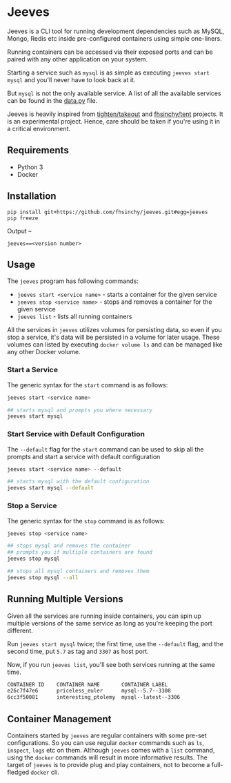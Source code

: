 # Jeeves

Jeeves is a CLI tool for running development dependencies such as MySQL, Mongo, Redis etc inside pre-configured containers using simple one-liners.

Running containers can be accessed via their exposed ports and can be paired with any other application on your system.

Starting a service such as `mysql` is as simple as executing `jeeves start mysql` and you'll never have to look back at it.

But `mysql` is not the only available service. A list of all the available services can be found in the [data.py](https://github.com/fhsinchy/jeeves/blob/master/data.py) file.

Jeeves is heavily inspired from [tighten/takeout](https://github.com/tighten/takeout) and [fhsinchy/tent](https://github.com/fhsinchy/tent) projects. It is an experimental project. Hence, care should be taken if you're using it in a critical environment.

## Requirements

- Python 3
- Docker

## Installation

```shell
pip install git+https://github.com/fhsinchy/jeeves.git#egg=jeeves
pip freeze
```

Output &ndash;

```shell
jeeves==<version number>
```

## Usage

The `jeeves` program has following commands:

* `jeeves start <service name>` - starts a container for the given service
* `jeeves stop <service name>` - stops and removes a container for the given service
* `jeeves list` - lists all running containers

All the services in `jeeves` utilizes volumes for persisting data, so even if you stop a service, it's data will be persisted in a volume for later usage. These volumes can listed by executing `docker volume ls` and can be managed like any other Docker volume.

### Start a Service

The generic syntax for the `start` command is as follows:

```bash
jeeves start <service name>

## starts mysql and prompts you where necessary
jeeves start mysql
```

### Start Service with Default Configuration

The `--default` flag for the `start` command can be used to skip all the prompts and start a service with default configuration

```bash
jeeves start <service name> --default

## starts mysql with the default configuration
jeeves start mysql --default
```

### Stop a Service

The generic syntax for the `stop` command is as follows:

```bash
jeeves stop <service name>

## stops mysql and removes the container
## prompts you if multiple containers are found
jeeves stop mysql

## stops all mysql containers and removes them
jeeves stop mysql --all
```

## Running Multiple Versions

Given all the services are running inside containers, you can spin up multiple versions of the same service as long as you're keeping the port different.

Run `jeeves start mysql` twice; the first time, use the `--default` flag, and the second time, put `5.7` as tag and `3307` as host port.

Now, if you run `jeeves list`, you'll see both services running at the same time.

```bash
CONTAINER ID    CONTAINER NAME       CONTAINER LABEL     
e26c7f47e6      priceless_euler      mysql--5.7--3308    
6cc3f50081      interesting_ptolemy  mysql--latest--3306
```

## Container Management

Containers started by `jeeves` are regular containers with some pre-set configurations. So you can use regular `docker` commands such as `ls`, `inspect`, `logs` etc on them. Although `jeeves` comes with a `list` command, using the `docker` commands will result in more informative results. The target of `jeeves` is to provide plug and play containers, not to become a full-fledged `docker` cli.
